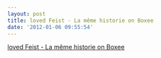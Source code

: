 ```yaml
---
layout: post
title: loved Feist - La même historie on Boxee
date: '2012-01-06 09:55:54'
---
```


<a href='http://b0x.ee/wAm27x'>loved Feist - La même historie on Boxee</a>
